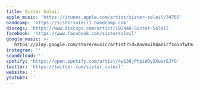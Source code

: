 ```yaml
---
title: Sister Soleil
apple_music: 'https://itunes.apple.com/artist/sister-soleil/34765'
bandcamp: 'https://sistersoleil1.bandcamp.com'
discogs: 'https://www.discogs.com/artist/102446-Sister-Soleil'
facebook: 'https://www.facebook.com/sistersoleil'
google_music: >-
   https://play.google.com/store/music/artist?id=Anvmvih4anicfzo5nfwtm7byacq
instagram: ''
soundcloud: ''
spotify: 'https://open.spotify.com/artist/4wS36jPhpiWOy2XuerEJYG'
twitter: 'https://twitter.com/sister_soleil'
website: ''
youtube: ''
---
```

